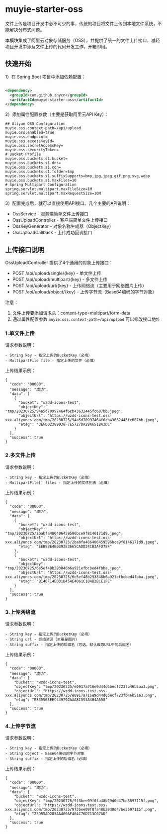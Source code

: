 # muyie-starter-oss

文件上传是项目开发中必不可少的事，传统的项目将文件上传到本地文件系统，不能解决分布式问题。

本模块集成了阿里云对象存储服务（OSS），并提供了统一的文件上传接口，减轻项目开发中涉及文件上传的代码开发工作，开箱即用。

## 快速开始

1）在 Spring Boot 项目中添加依赖配置：

```xml

<dependency>
  <groupId>com.github.zhycn</groupId>
  <artifactId>muyie-starter-oss</artifactId>
</dependency>
```

2）添加属性配置参数（主要是获取阿里云API Key）：

```properties
## Aliyun OSS Configuration
muyie.oss.context-path=/api/upload
muyie.oss.enabled=true
muyie.oss.endpoint=
muyie.oss.accessKeyId=
muyie.oss.secretAccessKey=
muyie.oss.securityToken=
# Bucket Profile
muyie.oss.buckets.s1.bucket=
muyie.oss.buckets.s1.dns=
muyie.oss.buckets.s1.cdn=
muyie.oss.buckets.s1.folder=tmp
muyie.oss.buckets.s1.suffixSupports=bmp,jpg,jpeg,gif,png,svg,webp
muyie.oss.buckets.s1.maxFiles=10
# Spring Multipart Configuration
spring.servlet.multipart.maxFileSize=1M
spring.servlet.multipart.maxRequestSize=10M
```

3）配置完成后，就可以直接使用API接口。几个主要的API说明：

- OssService - 服务端简单文件上传接口
- OssUploadController - 客户端简单文件上传接口
- OssKeyGenerator - 对象名称生成器（ObjectKey）
- OssUploadCallback - 上传成功回调接口

## 上传接口说明

OssUploadController 提供了4个通用的对象上传接口：

- POST /api/upload/single/{key} - 单文件上传
- POST /api/upload/multipart/{key} - 多文件上传
- POST /api/upload/url/{key} - 上传网络流（主要用于网络图片上传）
- POST /api/upload/object/{key} - 上传字节流（Base64编码的字节对象）

注意：

1. 文件上传要添加请求头：content-type=multipart/form-data
2. 通过属性配置参数 `muyie.oss.context-path=/api/upload` 可以修改接口地址

### 1.单文件上传

请求参数说明：

```
- String key - 指定上传的BucketKey（必填）
- MultipartFile file - 指定上传的文件（必填）
```

上传结果示例：

```
{
  "code": "00000",
  "message": "成功",
  "data": [
    {
      "bucket": "wzdd-icons-test",
      "objectKey": "tmp/20230725/94a5d70997464f6cb43632445fc607bb.jpeg",
      "objectUrl": "https://wzdd-icons-test.oss-xxx.aliyuncs.com/tmp/20230725/94a5d70997464f6cb43632445fc607bb.jpeg",
      "etag": "3EFD02389038F7E5727DA29A651BA3DC"
    }
  ],
  "success": true
}
```

### 2.多文件上传

请求参数说明：

```
- String key - 指定上传的BucketKey（必填）
- MultipartFile[] files - 指定上传的文件列表（必填）
```

上传结果示例：

```
{
  "code": "00000",
  "message": "成功",
  "data": [
    {
      "bucket": "wzdd-icons-test",
      "objectKey": "tmp/20230725/2babfa486406459596bce9f8146171d9.jpeg",
      "objectUrl": "https://wzdd-icons-test.oss-xxx.aliyuncs.com/tmp/20230725/2babfa486406459596bce9f8146171d9.jpeg",
      "etag": "EEB8BE4B0393E3665CADD24CB3AFD78F"
    },
    {
      "bucket": "wzdd-icons-test",
      "objectKey": "tmp/20230725/6e5ef48b293846b6a921efbcbed4fbba.jpeg",
      "objectUrl": "https://wzdd-icons-test.oss-xxx.aliyuncs.com/tmp/20230725/6e5ef48b293846b6a921efbcbed4fbba.jpeg",
      "etag": "B146F14ED31B454E4061C184B2BCE1FE"
    }
  ],
  "success": true
}
```

### 3.上传网络流

请求参数说明：

```
- String key - 指定上传的BucketKey（必填）
- String url - 网络资源（主要是图片）
- String suffix - 指定上传的后缀名（可选，默认截取URL中的后缀名）
```

上传结果示例：

```
{
  "code": "00000",
  "message": "成功",
  "data": {
    "bucket": "wzdd-icons-test",
    "objectKey": "tmp/20230725/e0917a716e9d44d6becf723fb46b5aa3.png",
    "objectUrl": "https://wzdd-icons-test.oss-xxx.aliyuncs.com/tmp/20230725/e0917a716e9d44d6becf723fb46b5aa3.png",
    "etag": "E835568EEC449792AAA8C593A404A558"
  },
  "success": true
}
```

### 4.上传字节流

请求参数说明：

```
- String key - 指定上传的BucketKey（必填）
- String object - Base64编码的字节对象
- String suffix - 指定上传的后缀名（必填）
```

上传结果示例：

```
{
  "code": "00000",
  "message": "成功",
  "data": {
    "bucket": "wzdd-icons-test",
    "objectKey": "tmp/20230725/9f3bee09f0fa48b29d0d47be3597115f.png",
    "objectUrl": "https://wzdd-icons-test.oss-xxx.aliyuncs.com/tmp/20230725/9f3bee09f0fa48b29d0d47be3597115f.png",
    "etag": "25D55AD283AA400AF464C76D713C07AD"
  },
  "success": true
}
```
